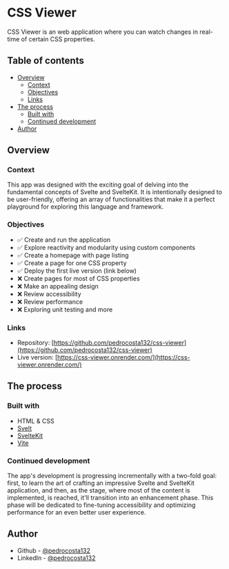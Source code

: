 # CSS Viewer

CSS Viewer is an web application where you can watch changes in real-time of certain CSS properties.

## Table of contents

- [Overview](#overview)
  - [Context](#context)
  - [Objectives](#objectives)
  - [Links](#links)
- [The process](#the-process)
  - [Built with](#built-with)
  - [Continued development](#continued-development)
- [Author](#author)

## Overview

### Context

This app was designed with the exciting goal of delving into the fundamental concepts of Svelte and SvelteKit. It is intentionally designed to be user-friendly, offering an array of functionalities that make it a perfect playground for exploring this language and framework.

### Objectives

- ✅ Create and run the application
- ✅ Explore reactivity and modularity using custom components
- ✅ Create a homepage with page listing
- ✅ Create a page for one CSS property
- ✅ Deploy the first live version (link below)
- ❌ Create pages for most of CSS properties
- ❌ Make an appealing design
- ❌ Review accessibility
- ❌ Review performance
- ❌ Exploring unit testing and more

### Links

- Repository: [https://github.com/pedrocosta132/css-viewer](https://github.com/pedrocosta132/css-viewer)
- Live version: [https://css-viewer.onrender.com/](https://css-viewer.onrender.com/)

## The process

### Built with

- HTML & CSS
- [Svelt](https://svelte.dev/)
- [SvelteKit](https://kit.svelte.dev/)
- [Vite](https://vitejs.dev)

### Continued development

The app's development is progressing incrementally with a two-fold goal: first, to learn the art of crafting an impressive Svelte and SvelteKit application, and then, as the stage, where most of the content is implemented, is reached, it'll transition into an enhancement phase. This phase will be dedicated to fine-tuning accessibility and optimizing performance for an even better user experience.

## Author

- Github - [@pedrocosta132](https://github.com/pedrocosta132)
- LinkedIn - [@pedrocosta132](https://www.linkedin.com/in/pedrocosta132/)